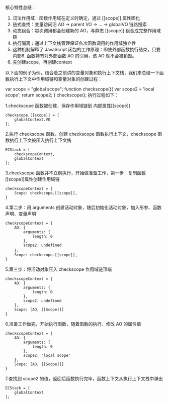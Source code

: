 核心特性总结：
1. 词法作用域：函数作用域在定义时确定，通过 [[scope]] 属性固化
2. 链式查找：变量访问沿 AO → parent VO → ... → globalVO 链路搜索
3. 动态组合：每次调用都会创建新的 AO，与静态 [[scope]] 组合成完整作用域链
4. 执行隔离：通过上下文栈管理保证各次函数调用的作用域独立性
5. 这种机制解释了 JavaScript 闭包的工作原理：即使外部函数执行结束，只要内部6. 函数持有对外部函数 AO 的引用，该 AO 就不会被销毁。
7. 先创建scope，再创建context


以下面的例子为例，结合着之前讲的变量对象和执行上下文栈，我们来总结一下函数执行上下文中作用域链和变量对象的创建过程：

var scope = "global scope";
function checkscope(){
    var scope2 = 'local scope';
    return scope2;
}
checkscope();
执行过程如下：

1.checkscope 函数被创建，保存作用域链到 内部属性[[scope]]

    checkscope.[[scope]] = [
        globalContext.VO
    ];

2.执行 checkscope 函数，创建 checkscope 函数执行上下文，checkscope 函数执行上下文被压入执行上下文栈

    ECStack = [
        checkscopeContext,
        globalContext
    ];
    
3.checkscope 函数并不立刻执行，开始做准备工作，第一步：复制函数[[scope]]属性创建作用域链

    checkscopeContext = {
        Scope: checkscope.[[scope]],
    }

4.第二步：用 arguments 创建活动对象，随后初始化活动对象，加入形参、函数声明、变量声明

    checkscopeContext = {
        AO: {
            arguments: {
                length: 0
            },
            scope2: undefined
        }，
        Scope: checkscope.[[scope]],
    }

5.第三步：将活动对象压入 checkscope 作用域链顶端

    checkscopeContext = {
        AO: {
            arguments: {
                length: 0
            },
            scope2: undefined
        },
        Scope: [AO, [[Scope]]]
    }

6.准备工作做完，开始执行函数，随着函数的执行，修改 AO 的属性值

    checkscopeContext = {
        AO: {
            arguments: {
                length: 0
            },
            scope2: 'local scope'
        },
        Scope: [AO, [[Scope]]]
    }

7.查找到 scope2 的值，返回后函数执行完毕，函数上下文从执行上下文栈中弹出

    ECStack = [
        globalContext
    ];